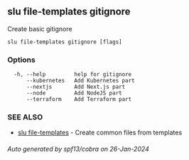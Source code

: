 ## slu file-templates gitignore

Create basic gitignore

```
slu file-templates gitignore [flags]
```

### Options

```
  -h, --help         help for gitignore
      --kubernetes   Add Kubernetes part
      --nextjs       Add Next.js part
      --node         Add NodeJS part
      --terraform    Add Terraform part
```

### SEE ALSO

* [slu file-templates](slu_file-templates.md)	 - Create common files from templates

###### Auto generated by spf13/cobra on 26-Jan-2024
